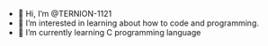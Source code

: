 - 👋 Hi, I’m @TERNION-1121
- 👀 I’m interested in learning about how to code and programming.
- 🌱 I’m currently learning C programming language
<!---
TERNION-1121/TERNION-1121 is a ✨ special ✨ repository because its `README.md` (this file) appears on your GitHub profile.
You can click the Preview link to take a look at your changes.
--->
